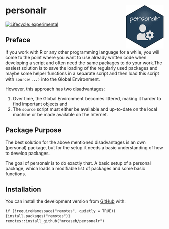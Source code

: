 
<!-- README.md is generated from README.Rmd. Please edit that file -->

# personalr <img src='man/figures/logo.png' align="right" height="139" />

<!-- badges: start -->

[![Lifecycle:
experimental](https://img.shields.io/badge/lifecycle-experimental-orange.svg)](https://www.tidyverse.org/lifecycle/#experimental)
<!-- badges: end -->

## Preface

If you work with R or any other programming language for a while, you
will come to the point where you want to use already written code when
developing a script and often need the same packages to do your work.The
easiest solution is to save the loading of the regularly used packages
and maybe some helper functions in a separate script and then load this
script with `source(...)` into the Global Environment.

However, this approach has two disadvantages:

1.  Over time, the Global Environment becomes littered, making it harder
    to find important objects and
2.  The `source` script must either be available and up-to-date on the
    local machine or be made available on the Internet.

## Package Purpose

The best solution for the above mentioned disadvantages is an own
(personal) package, but for the setup it needs a basic understanding of
how to develop packages.

The goal of personalr is to do exactly that. A basic setup of a personal
package, which loads a modifiable list of packages and some basic
functions.

## Installation

<!-- You can install the released version of personalr from [CRAN](https://CRAN.R-project.org) with: -->
<!-- ``` r -->
<!-- install.packages("personalr") -->
<!-- ``` -->

You can install the development version from
[GitHub](https://github.com/) with:

    if (!requireNamespace("remotes", quietly = TRUE)) {install.packages("remotes")}
    remotes::install_github("mrcaseb/personalr")
